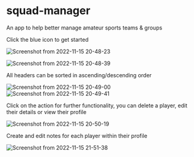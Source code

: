 # squad-manager
An app to help better manage amateur sports teams &amp; groups


Click the blue icon to get started

![Screenshot from 2022-11-15 20-48-23](https://user-images.githubusercontent.com/91842674/202035468-0b9da53e-d2a6-40f3-8863-2e9f17d8c0c1.png)

![Screenshot from 2022-11-15 20-48-39](https://user-images.githubusercontent.com/91842674/202035579-0cb45fd6-b22c-4f63-a2ee-d494c75a8a83.png)


All headers can be sorted in ascending/descending order

![Screenshot from 2022-11-15 20-49-00](https://user-images.githubusercontent.com/91842674/202035700-cc71a5a8-952e-44cb-bab3-9d7a1b7682b7.png)
![Screenshot from 2022-11-15 20-49-41](https://user-images.githubusercontent.com/91842674/202035727-6618289f-b6d8-44fc-9cd5-d0a84b331a7b.png)


Click on the action for further functionality, you can delete a player, edit their details or view their profile 

![Screenshot from 2022-11-15 20-50-19](https://user-images.githubusercontent.com/91842674/202035771-439bba32-907f-4b36-83c4-59996ecfccab.png)


Create and edit notes for each player within their profile

![Screenshot from 2022-11-15 21-51-38](https://user-images.githubusercontent.com/91842674/202035906-0d83d554-a48c-4f5e-832d-43ebb411935e.png)
